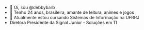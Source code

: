 - 👋 Oi, sou @debbybarb
- 👀 Tenho 24 anos, brasileira, amante de leitura, animes e jogos 
- 🌱 Atualmente estou cursando Sistemas de Informação na UFRRJ
- Diretora Presidente da Signal Junior - Soluções em TI


<!---
debbybarb/debbybarb is a ✨ special ✨ repository because its `README.md` (this file) appears on your GitHub profile.
You can click the Preview link to take a look at your changes.
--->
